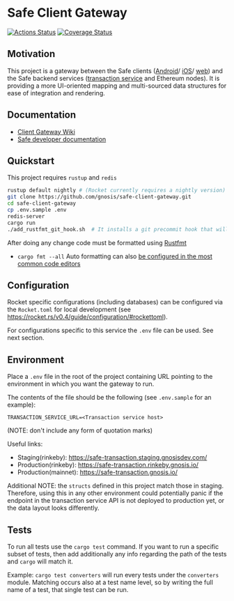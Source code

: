 # Safe Client Gateway
[![Actions Status](https://github.com/gnosis/safe-client-gateway/workflows/safe-client-gateway/badge.svg)](https://github.com/gnosis/safe-client-gateway/actions)
[![Coverage Status](https://coveralls.io/repos/github/gnosis/safe-client-gateway/badge.svg)](https://coveralls.io/github/gnosis/safe-client-gateway)
## Motivation

This project is a gateway between the Safe clients ([Android](https://github.com/gnosis/safe-android)/ [iOS](https://github.com/gnosis/safe-ios)/ [web](https://github.com/gnosis/safe-react)) and the Safe backend services ([transaction service](https://github.com/gnosis/safe-transaction-service) and Ethereum nodes). It is providing a more UI-oriented mapping and multi-sourced data structures for ease of integration and rendering.

## Documentation

- [Client Gateway Wiki](https://github.com/gnosis/safe-client-gateway/wiki)
- [Safe developer documentation](https://docs.gnosis.io/safe/)

## Quickstart

This project requires `rustup` and `redis`

```bash
rustup default nightly # (Rocket currently requires a nightly version)
git clone https://github.com/gnosis/safe-client-gateway.git
cd safe-client-gateway
cp .env.sample .env
redis-server
cargo run
./add_rustfmt_git_hook.sh  # It installs a git precommit hook that will autoformat the code on every commit
```

After doing any change code must be formatted using [Rustfmt](https://github.com/rust-lang/rustfmt)
- `cargo fmt --all`
Auto formatting can also [be configured in the most common code editors](https://github.com/rust-lang/rustfmt#running-rustfmt-from-your-editor)

## Configuration

Rocket specific configurations (including databases) can be configured via the `Rocket.toml` for local development (see https://rocket.rs/v0.4/guide/configuration/#rockettoml).

For configurations specific to this service the `.env` file can be used. See next section.

## Environment

Place a `.env` file in the root of the project containing URL pointing to the environment in which you want the gateway to run.

The contents of the file should be the following (see `.env.sample` for an example):

```
TRANSACTION_SERVICE_URL=<Transaction service host>
``` 

(NOTE: don't include any form of quotation marks)

Useful links:
- Staging(rinkeby): https://safe-transaction.staging.gnosisdev.com/
- Production(rinkeby): https://safe-transaction.rinkeby.gnosis.io/
- Production(mainnet): https://safe-transaction.gnosis.io/

Additional NOTE: the `structs` defined in this project match those in staging. Therefore, using this in any other environment could potentially panic if the endpoint in the transaction service API is not deployed to production yet, or the data layout looks differently.  

## Tests

To run all tests use the `cargo test` command. If you want to run a specific subset of tests, then add additionally any info regarding the path of the tests and `cargo` will match it.

Example: `cargo test converters` will run every tests under the `converters` module. Matching occurs also at a test name level, so by writing the full name of a test, that single test can be run.
